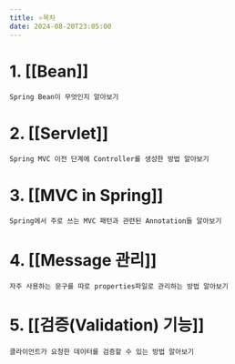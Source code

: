 ```yaml
---
title: ⭐️목차
date: 2024-08-20T23:05:00
---
```


# 1. [[Bean]]
	Spring Bean이 무엇인지 알아보기
# 2. [[Servlet]]
	Spring MVC 이전 단계에 Controller를 생성한 방법 알아보기
# 3. [[MVC in Spring]]
	Spring에서 주로 쓰는 MVC 패턴과 관련된 Annotation들 알아보기
# 4. [[Message 관리]]
	자주 사용하는 문구를 따로 properties파일로 관리하는 방법 알아보기
# 5. [[검증(Validation) 기능]]
	클라이언트가 요청한 데이터를 검증할 수 있는 방법 알아보기